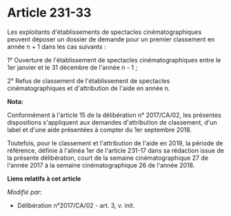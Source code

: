 # Article 231-33

Les exploitants d'établissements de spectacles cinématographiques peuvent déposer un dossier de demande pour un premier
classement en année n + 1 dans les cas suivants :

1° Ouverture de l'établissement de spectacles cinématographiques entre le 1er janvier et le 31 décembre de l'année n - 1 ;

2° Refus de classement de l'établissement de spectacles cinématographiques et d'attribution de l'aide en année n.

**Nota:**

Conformément à l'article 15 de la délibération n° 2017/CA/02, les présentes dispositions s'appliquent aux demandes
d'attribution de classement, d'un label et d'une aide présentées à compter du 1er septembre 2018.

Toutefois, pour le classement et l'attribution de l'aide en 2019, la période de référence, définie à l'alinéa 1er de
l'article 231-17 dans sa rédaction issue de la présente délibération, court de la semaine cinématographique 27 de l'année
2017 à la semaine cinématographique 26 de l'année 2018.

**Liens relatifs à cet article**

_Modifié par_:

  - Délibération n°2017/CA/02 - art. 3, v. init.
